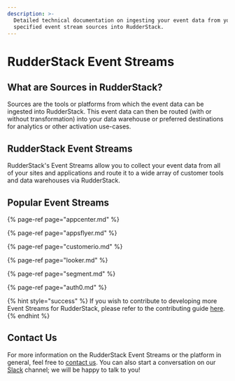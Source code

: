 ```yaml
---
description: >-
  Detailed technical documentation on ingesting your event data from your
  specified event stream sources into RudderStack.
---
```


# RudderStack Event Streams

## What are Sources in RudderStack?

Sources are the tools or platforms from which the event data can be ingested into RudderStack. This event data can then be routed \(with or without transformation\) into your data warehouse or preferred destinations for analytics or other activation use-cases.

## RudderStack Event Streams

RudderStack's Event Streams allow you to collect your event data from all of your sites and applications and route it to a wide array of customer tools and data warehouses via RudderStack.

## Popular Event Streams

{% page-ref page="appcenter.md" %}

{% page-ref page="appsflyer.md" %}

{% page-ref page="customerio.md" %}

{% page-ref page="looker.md" %}

{% page-ref page="segment.md" %}

{% page-ref page="auth0.md" %}

{% hint style="success" %}
If you wish to contribute to developing more Event Streams for RudderStack, please refer to the contributing guide [here](https://github.com/rudderlabs/rudder-server/blob/master/CONTRIBUTING.md).
{% endhint %}

## Contact Us

For more information on the RudderStack Event Streams or the platform in general, feel free to [contact us](mailto:%20contact@rudderstack.com). You can also start a conversation on our [Slack](https://resources.rudderstack.com/join-rudderstack-slack) channel; we will be happy to talk to you!





